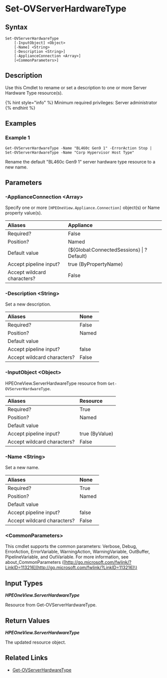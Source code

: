 ﻿---
description: Rename or set a description to a Server Hardware Type resource.
---

# Set-OVServerHardwareType

## Syntax

```text
Set-OVServerHardwareType
    [-InputObject] <Object>
    [-Name] <String>
    [-Description <String>]
    [-ApplianceConnection <Array>]
    [<CommonParameters>]
```

## Description

Use this Cmdlet to rename or set a description to one or more Server Hardware Type resource(s).

{% hint style="info" %}
Minimum required privileges: Server administrator
{% endhint %}

## Examples

###  Example 1 

```text
Get-OVServerHardwareType -Name "BL460c Gen9 1" -ErrorAction Stop | Set-OVServerHardwareType -Name "Corp Hypervisor Host Type"
```

Rename the default "BL460c Gen9 1" server hardware type resource to a new name.

## Parameters

### -ApplianceConnection &lt;Array&gt;

Specify one or more `[HPEOneView.Appliance.Connection]` object(s) or Name property value(s).

| Aliases | Appliance |
| :--- | :--- |
| Required? | False |
| Position? | Named |
| Default value | (${Global:ConnectedSessions} &vert; ? Default) |
| Accept pipeline input? | true (ByPropertyName) |
| Accept wildcard characters? | False |

### -Description &lt;String&gt;

Set a new description.

| Aliases | None |
| :--- | :--- |
| Required? | False |
| Position? | Named |
| Default value |  |
| Accept pipeline input? | false |
| Accept wildcard characters? | False |

### -InputObject &lt;Object&gt;

HPEOneView.ServerHardwareType resource from `Get-OVServerHardwareType`.

| Aliases | Resource |
| :--- | :--- |
| Required? | True |
| Position? | Named |
| Default value |  |
| Accept pipeline input? | true (ByValue) |
| Accept wildcard characters? | False |

### -Name &lt;String&gt;

Set a new name.

| Aliases | None |
| :--- | :--- |
| Required? | True |
| Position? | Named |
| Default value |  |
| Accept pipeline input? | false |
| Accept wildcard characters? | False |

### &lt;CommonParameters&gt;

This cmdlet supports the common parameters: Verbose, Debug, ErrorAction, ErrorVariable, WarningAction, WarningVariable, OutBuffer, PipelineVariable, and OutVariable. For more information, see about\_CommonParameters \([http://go.microsoft.com/fwlink/?LinkID=113216](http://go.microsoft.com/fwlink/?LinkID=113216)\)

## Input Types

_**HPEOneView.ServerHardwareType**_

Resource from Get-OVServerHardwareType.

## Return Values

_**HPEOneView.ServerHardwareType**_

The updated resource object.

## Related Links

* [Get-OVServerHardwareType](get-ovserverhardwaretype.md)
